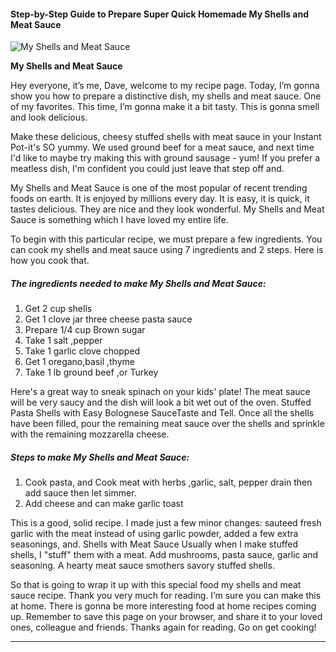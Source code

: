             

#### Step-by-Step Guide to Prepare Super Quick Homemade My Shells and Meat Sauce

![My Shells and Meat Sauce](https://img-global.cpcdn.com/recipes/6183149126549504/751x532cq70/my-shells-and-meat-sauce-recipe-main-photo.jpg)

**My Shells and Meat Sauce**

Hey everyone, it’s me, Dave, welcome to my recipe page. Today, I’m gonna show you how to prepare a distinctive dish, my shells and meat sauce. One of my favorites. This time, I’m gonna make it a bit tasty. This is gonna smell and look delicious.

Make these delicious, cheesy stuffed shells with meat sauce in your Instant Pot-it's SO yummy. We used ground beef for a meat sauce, and next time I'd like to maybe try making this with ground sausage - yum! If you prefer a meatless dish, I'm confident you could just leave that step off and.

My Shells and Meat Sauce is one of the most popular of recent trending foods on earth. It is enjoyed by millions every day. It is easy, it is quick, it tastes delicious. They are nice and they look wonderful. My Shells and Meat Sauce is something which I have loved my entire life.

To begin with this particular recipe, we must prepare a few ingredients. You can cook my shells and meat sauce using 7 ingredients and 2 steps. Here is how you cook that.

##### The ingredients needed to make My Shells and Meat Sauce:

1.  Get 2 cup shells
2.  Get 1 clove jar three cheese pasta sauce
3.  Prepare 1/4 cup Brown sugar
4.  Take 1 salt ,pepper
5.  Take 1 garlic clove chopped
6.  Get 1 oregano,basil ,thyme
7.  Take 1 lb ground beef ,or Turkey

Here's a great way to sneak spinach on your kids' plate! The meat sauce will be very saucy and the dish will look a bit wet out of the oven. Stuffed Pasta Shells with Easy Bolognese SauceTaste and Tell. Once all the shells have been filled, pour the remaining meat sauce over the shells and sprinkle with the remaining mozzarella cheese.

##### Steps to make My Shells and Meat Sauce:

1.  Cook pasta, and Cook meat with herbs ,garlic, salt, pepper drain then add sauce then let simmer.
2.  Add cheese and can make garlic toast

This is a good, solid recipe. I made just a few minor changes: sauteed fresh garlic with the meat instead of using garlic powder, added a few extra seasonings, and. Shells with Meat Sauce Usually when I make stuffed shells, I "stuff" them with a meat. Add mushrooms, pasta sauce, garlic and seasoning. A hearty meat sauce smothers savory stuffed shells.

So that is going to wrap it up with this special food my shells and meat sauce recipe. Thank you very much for reading. I’m sure you can make this at home. There is gonna be more interesting food at home recipes coming up. Remember to save this page on your browser, and share it to your loved ones, colleague and friends. Thanks again for reading. Go on get cooking!

* * *